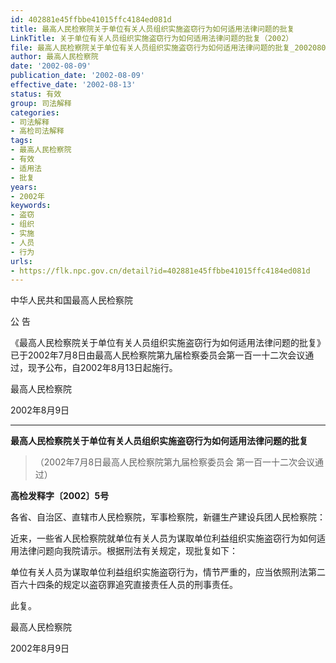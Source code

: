 ```yaml
---
id: 402881e45ffbbe41015ffc4184ed081d
title: 最高人民检察院关于单位有关人员组织实施盗窃行为如何适用法律问题的批复
LinkTitle: 关于单位有关人员组织实施盗窃行为如何适用法律问题的批复（2002）
file: 最高人民检察院关于单位有关人员组织实施盗窃行为如何适用法律问题的批复_20020809_402881e45ffbbe41015ffc4184ed081d.docx
author: 最高人民检察院
date: '2002-08-09'
publication_date: '2002-08-09'
effective_date: '2002-08-13'
status: 有效
group: 司法解释
categories:
- 司法解释
- 高检司法解释
tags:
- 最高人民检察院
- 有效
- 适用法
- 批复
years:
- 2002年
keywords:
- 盗窃
- 组织
- 实施
- 人员
- 行为
urls:
- https://flk.npc.gov.cn/detail?id=402881e45ffbbe41015ffc4184ed081d
---
```


中华人民共和国最高人民检察院

公 告

《最高人民检察院关于单位有关人员组织实施盗窃行为如何适用法律问题的批复》已于2002年7月8日由最高人民检察院第九届检察委员会第一百一十二次会议通过，现予公布，自2002年8月13日起施行。

最高人民检察院

2002年8月9日

---

**最高人民检察院关于单位有关人员组织实施盗窃行为如何适用法律问题的批复**

> （2002年7月8日最高人民检察院第九届检察委员会
> 第一百一十二次会议通过）

**高检发释字〔2002〕5号**

各省、自治区、直辖市人民检察院，军事检察院，新疆生产建设兵团人民检察院：

近来，一些省人民检察院就单位有关人员为谋取单位利益组织实施盗窃行为如何适用法律问题向我院请示。根据刑法有关规定，现批复如下：

单位有关人员为谋取单位利益组织实施盗窃行为，情节严重的，应当依照刑法第二百六十四条的规定以盗窃罪追究直接责任人员的刑事责任。

此复。

最高人民检察院

2002年8月9日
